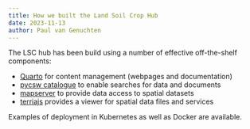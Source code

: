 ```yaml
---
title: How we built the Land Soil Crop Hub
date: 2023-11-13
author: Paul van Genuchten
---
```


The LSC hub has been build using a number of effective off-the-shelf components:

- [Quarto](./quarto.md) for content management (webpages and documentation)
- [pycsw catalogue](./pycsw.md) to enable searches for data and documents
- [mapserver](./mapserver.md) to provide data access to spatial datasets
- [terriajs](./terria.md) provides a viewer for spatial data files and services

Examples of deployment in Kubernetes as well as Docker are available.

